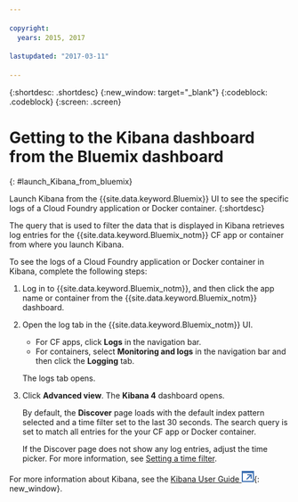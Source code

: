 ```yaml
---

copyright:
  years: 2015, 2017

lastupdated: "2017-03-11"

---
```



{:shortdesc: .shortdesc}
{:new_window: target="_blank"}
{:codeblock: .codeblock}
{:screen: .screen}

# Getting to the Kibana dashboard from the Bluemix dashboard
{: #launch_Kibana_from_bluemix}

Launch Kibana from the {{site.data.keyword.Bluemix}} UI to see the specific logs of a Cloud Foundry application or Docker container.
{:shortdesc}

The query that is used to filter the data that is displayed in Kibana retrieves log entries for the {{site.data.keyword.Bluemix_notm}} CF app or container from where you launch Kibana. 

To see the logs of a Cloud Foundry application or Docker container in Kibana, complete the following steps:

1. Log in to {{site.data.keyword.Bluemix_notm}}, and then click the app name or container from the {{site.data.keyword.Bluemix_notm}} dashboard. 
    
2. Open the log tab in the {{site.data.keyword.Bluemix_notm}} UI.

    * For CF apps, click **Logs** in the navigation bar. 
    * For containers, select **Monitoring and logs** in the navigation bar and then click the **Logging** tab. 
    
    The logs tab opens. 
    
3. Click **Advanced view**. The **Kibana 4** dashboard opens.

    By default, the **Discover** page loads with the default index pattern selected and a time filter set to the last 30 seconds. The search query is set to match all entries for the your CF app or Docker container.

    If the Discover page does not show any log entries, adjust the time picker. For more information, see [Setting a time filter](logging_kibana_set_time_filter.html#set_time_filter).

For more information about Kibana, see the [Kibana User Guide ![External link icon](../../../icons/launch-glyph.svg "External link icon")](https://www.elastic.co/guide/en/kibana/4.1/index.html){: new_window}.

